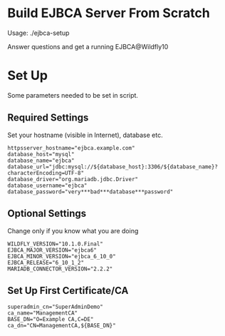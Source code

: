 # Build EJBCA Server From Scratch

Usage:
./ejbca-setup

Answer questions and get a running EJBCA@Wildfly10

# Set Up

Some parameters needed to be set in script.

## Required Settings

Set your hostname (visible in Internet), database etc.

    httpsserver_hostname="ejbca.example.com"
    database_host="mysql"
    database_name="ejbca"
    database_url="jdbc:mysql://${database_host}:3306/${database_name}?characterEncoding=UTF-8"
    database_driver="org.mariadb.jdbc.Driver"
    database_username="ejbca"
    database_password="very***bad***database***password"

## Optional Settings

Change only if you know what you are doing

    WILDFLY_VERSION="10.1.0.Final"
    EJBCA_MAJOR_VERSION="ejbca6"
    EJBCA_MINOR_VERSION="ejbca_6_10_0"
    EJBCA_RELEASE="6_10_1_2"
    MARIADB_CONNECTOR_VERSION="2.2.2"

## Set Up First Certificate/CA

    superadmin_cn="SuperAdminDemo"
    ca_name="ManagementCA"
    BASE_DN="O=Example CA,C=DE"
    ca_dn="CN=ManagementCA,${BASE_DN}"

